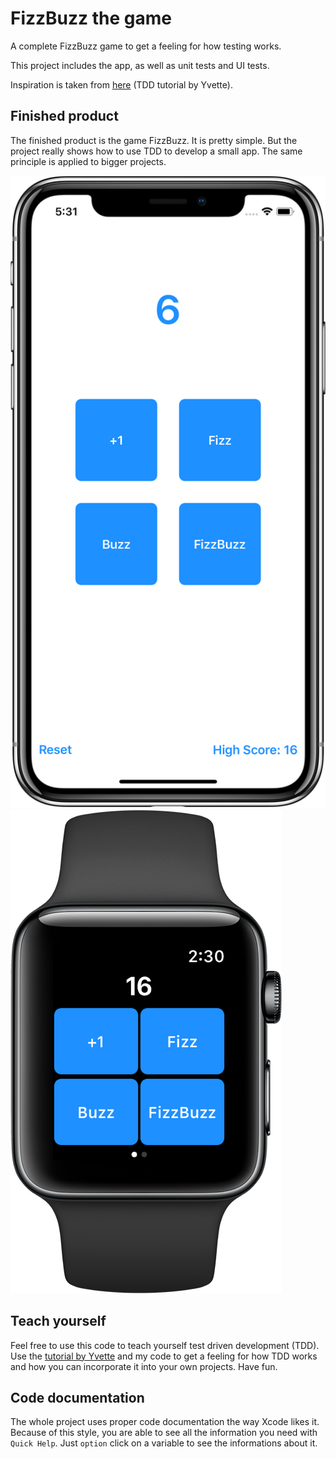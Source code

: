 #  FizzBuzz the game

A complete FizzBuzz game to get a feeling for how testing works.

This project includes the app, as well as unit tests and UI tests.

Inspiration is taken from [here](https://medium.com/@ynzc/getting-started-with-tdd-in-swift-2fab3e07204b) (TDD tutorial by Yvette).

## Finished product

The finished product is the game FizzBuzz. It is pretty simple. But the project really shows how to use TDD to develop a small app. The same principle is applied to bigger projects.

![FizzBuzz the game running on the phone](FB-Phone.png) ![FizzBuzz the game running on the watch](FB-Watch.png)

## Teach yourself

Feel free to use this code to teach yourself test driven development (TDD). Use the [tutorial by Yvette](https://medium.com/@ynzc/getting-started-with-tdd-in-swift-2fab3e07204b) and my code to get a feeling for how TDD works and how you can incorporate it into your own projects.
Have fun.

## Code documentation

The whole project uses proper code documentation the way Xcode likes it. Because of this style, you are able to see all the information you need with `Quick Help`. Just `option` click on a variable to see the informations about it.
